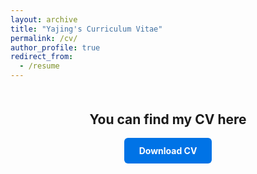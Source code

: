 ```yaml
---
layout: archive
title: "Yajing's Curriculum Vitae"
permalink: /cv/
author_profile: true
redirect_from:
  - /resume
---
```


<div style="text-align: center; margin-top: 50px;">
  <h2>You can find my CV here</h2>
  <a href="{{ site.baseurl }}/assets/cv.pdf" target="_blank" 
     style="display: inline-block; padding: 12px 24px; background-color: #0073e6; 
            color: white; text-decoration: none; border-radius: 6px; font-weight: bold;">
    Download CV
  </a>
</div>
